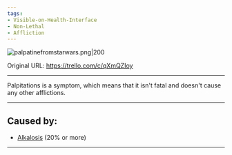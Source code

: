 ```yaml
---
tags:
- Visible-on-Health-Interface
- Non-Lethal
- Affliction
---
```


![palpatinefromstarwars.png\|200](/Symptoms/Palpitations%20-%20Attachments/6718845db30472d958dd7c7a.png)

Original URL: https://trello.com/c/qXmQZIoy

---

Palpitations is a symptom, which means that it isn't fatal and doesn't cause any other afflictions.

---

## Caused by:

- [Alkalosis](../Blood/Alkalosis.md) (20% or more)

---

